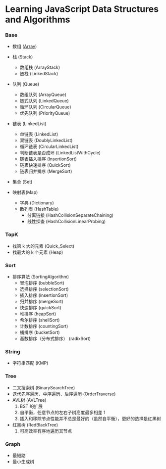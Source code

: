 Learning JavaScript Data Structures and Algorithms
====================================

### Base
- 数组 ([Array](http://www.jianshu.com/p/5abc1b6044bd))
- 栈 (Stack)
    - 数组栈 (ArrayStack)
    - 链栈 (LinkedStack)
- 队列 (Queue)
    - 数组队列 (ArrayQueue)
    - 链式队列 (LinkedQueue)
    - 循环队列 (CircularQueue)
    - 优先队列 (PriorityQueue)
- 链表 (LinkedList)
    - 单链表 (LinkedList)
    - 双链表 (DoublyLinkedList)
    - 循环链表 (CircularLinkedList)
    - 判断链表是否成环 (LinkedListWithCycle)
    - 链表插入排序 (InsertionSort)
    - 链表快速排序 (QuickSort)
    - 链表归并排序 (MergeSort)
- 集合 (Set)

- 映射表(Map)
    - 字典 (Dictionary)
    - 散列表 (HashTable)
        - 分离链接 (HashCollisionSeparateChaining)
        - 线性探查 (HashCollisionLinearProbing)

### TopK       
- 找第 k 大的元素 (Quick_Select)
- 找最大的 k 个元素 (Heap)

### Sort
- 排序算法 (SortingAlgorithm)
    - 冒泡排序 (bubbleSort)
    - 选择排序 (selectionSort)
    - 插入排序 (insertionSort)
    - 归并排序 (mergeSort)
    - 快速排序 (quickSort)
    - 堆排序 (heapSort)
    - 希尔排序 (shellSort)
    - 计数排序 (countingSort)
    - 桶排序 (bucketSort)
    - 基数排序（分布式排序） (radixSort)

### String
- 字符串匹配 (KMP)

### Tree
- 二叉搜索树 (BinarySearchTree)
- 迭代先序遍历、中序遍历、后序遍历 (OrderTraverse)
- AVL树 (AVLTree)
    1. BST 的扩展
    1. 自平衡，任意节点的左右子树高度最多相差 1
    2. 插入和移除节点性能并不总是最好的（虽然自平衡），更好的选择是红黑树
- 红黑树 (RedBlackTree)
    1. 可高效率有序地遍历其节点

### Graph
- 最短路
- 最小生成树
